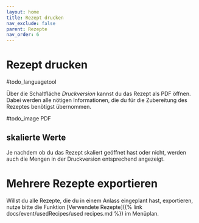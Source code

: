 ```yaml
---
layout: home
title: Rezept drucken
nav_exclude: false
parent: Rezepte
nav_order: 6
---
```

# Rezept drucken

#todo_languagetool

Über die Schaltfläche *Druckversion* kannst du das Rezept als PDF öffnen. Dabei werden alle nötigen Informationen, die du für die Zubereitung des Rezeptes benötigst übernommen. 

#todo_image  PDF 

## skalierte Werte

Je nachdem ob du das Rezept skaliert geöffnet hast oder nicht, werden auch die Mengen in der Druckversion entsprechend angezeigt. 

# Mehrere Rezepte exportieren

Willst du alle Rezepte, die du in einem Anlass eingeplant hast, exportieren, nutze bitte die Funktion [Verwendete Rezepte]({% link docs/event/usedRecipes/used recipes.md %}) im Menüplan.